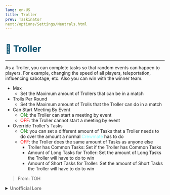 ```yaml
---
lang: en-US
title: Troller
prev: Taskinator
next:/options/Settings/Neutrals.html
---
```


# <font color="#004e6d">🧨 <b>Troller</b></font> <Badge text="Benign" type="tip" vertical="middle"/>
---

As a Troller, you can complete tasks so that random events can happen to players. For example, changing the speed of all players, teleportation, influencing sabotage, etc. Also you can win with the winner team.
* Max
  * Set the Maximum amount of Trollers that can be in a match
* Trolls Per Round
  * Set the Maximum amount of Trolls that the Troller can do in a match
* Can Start Meeting By Event
  * <font color=green>ON</font>: the Troller can start a meeting by event
  * <font color=red>OFF</font>: the Troller cannot start a meeting by event
* Override Troller's Tasks
  * <font color=green>ON</font>: you can set a different amount of Tasks that a Troller needs to do over the amount a normal <font color=#8cffff>Crewmate</font> has to do
  * <font color=red>OFF</font>: the Troller does the same amount of Tasks as anyone else
    * Troller has Common Tasks: Set if the Troller has Common Tasks
    * Amount of Long Tasks for Troller: Set the amount of Long Tasks the Troller will have to do to win
    * Amount of Short Tasks for Troller: Set the amount of Short Tasks the Troller will have to do to win

> From: TOH

<details>
<summary><b><font color=gray>Unofficial Lore</font></b></summary>

Placeholder: This role is a ROLE OH EM GOSH
> Submitted by: Member
</details>